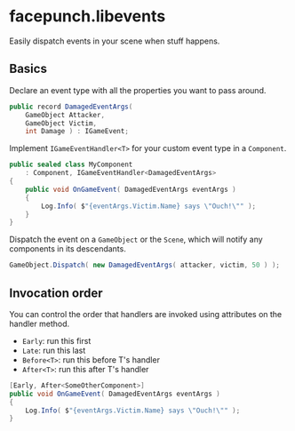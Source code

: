 # facepunch.libevents
Easily dispatch events in your scene when stuff happens.

## Basics
Declare an event type with all the properties you want to pass around.
```csharp
public record DamagedEventArgs(
    GameObject Attacker,
    GameObject Victim,
    int Damage ) : IGameEvent;
```
Implement `IGameEventHandler<T>` for your custom event type in a `Component`.
```csharp
public sealed class MyComponent
    : Component, IGameEventHandler<DamagedEventArgs>
{
    public void OnGameEvent( DamagedEventArgs eventArgs )
    {
        Log.Info( $"{eventArgs.Victim.Name} says \"Ouch!\"" );
    }
}
```
Dispatch the event on a `GameObject` or the `Scene`, which will notify any components in its descendants.
```csharp
GameObject.Dispatch( new DamagedEventArgs( attacker, victim, 50 ) );
```

## Invocation order
You can control the order that handlers are invoked using attributes on the handler method.
* `Early`: run this first
* `Late`: run this last
* `Before<T>`: run this before T's handler
* `After<T>`: run this after T's handler
```csharp
[Early, After<SomeOtherComponent>]
public void OnGameEvent( DamagedEventArgs eventArgs )
{
    Log.Info( $"{eventArgs.Victim.Name} says \"Ouch!\"" );
}
```
